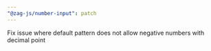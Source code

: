 ```yaml
---
"@zag-js/number-input": patch
---
```


Fix issue where default pattern does not allow negative numbers with decimal point
